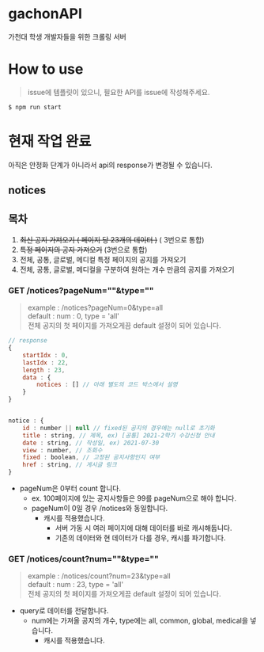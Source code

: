 # gachonAPI

가천대 학생 개발자들을 위한 크롤링 서버

# How to use

> issue에 템플릿이 있으니, 필요한 API를 issue에 작성해주세요.

```bash
$ npm run start
```

# 현재 작업 완료

아직은 안정화 단계가 아니라서 api의 response가 변경될 수 있습니다.

## notices

## 목차

1.  ~~최신 공지 가져오기 ( 페이지 당 23개의 데이터 )~~ ( 3번으로 통합)
2.  ~~특정 페이지의 공지 가져오기~~ (3번으로 통합)
3.  전체, 공통, 글로벌, 메디컬 특정 페이지의 공지를 가져오기
4.  전체, 공통, 글로벌, 메디컬을 구분하여 원하는 개수 만큼의 공지를 가져오기

### GET /notices?pageNum=""&type=""

> example : /notices?pageNum=0&type=all  
> default : num : 0, type = 'all'  
> 전체 공지의 첫 페이지를 가져오게끔 default 설정이 되어 있습니다.

```javascript
// response
{
	startIdx : 0,
	lastIdx : 22,
	length : 23,
	data : {
		notices : [] // 아래 별도의 코드 박스에서 설명
	}
}

```

```javascript

notice : {
	id : number || null // fixed된 공지의 경우에는 null로 초기화
	title : string, // 제목, ex) [공통] 2021-2학기 수강신청 안내
	date : string, // 작성일, ex) 2021-07-30
	view : number, // 조회수
	fixed : boolean, // 고정된 공지사항인지 여부
	href : string, // 게시글 링크
}
```

-   pageNum은 0부터 count 합니다.
    -   ex. 100페이지에 있는 공지사항들은 99를 pageNum으로 해야 합니다.
    -   pageNum이 0일 경우 /notices와 동일합니다.
        -   캐시를 적용했습니다.
            -   서버 가동 시 여러 페이지에 대해 데이터를 바로 캐시해둡니다.
            -   기존의 데이터와 현 데이터가 다를 경우, 캐시를 파기합니다.

### GET /notices/count?num=""&type=""

> example : /notices/count?num=23&type=all  
> default : num : 23, type = 'all'  
> 전체 공지의 첫 페이지를 가져오게끔 default 설정이 되어 있습니다.

-   query로 데이터를 전달합니다.
    -   num에는 가져올 공지의 개수, type에는 all, common, global, medical을 넣습니다.
        -   캐시를 적용했습니다.
